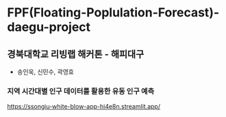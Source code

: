 # FPF(Floating-Poplulation-Forecast)-daegu-project
## 경북대학교 리빙랩 해커톤 - 해피대구
- 송인욱, 신민수, 곽영효

### 지역 시간대별 인구 데이터를 활용한 유동 인구 예측
https://ssongiu-white-blow-app-hi4e8n.streamlit.app/
